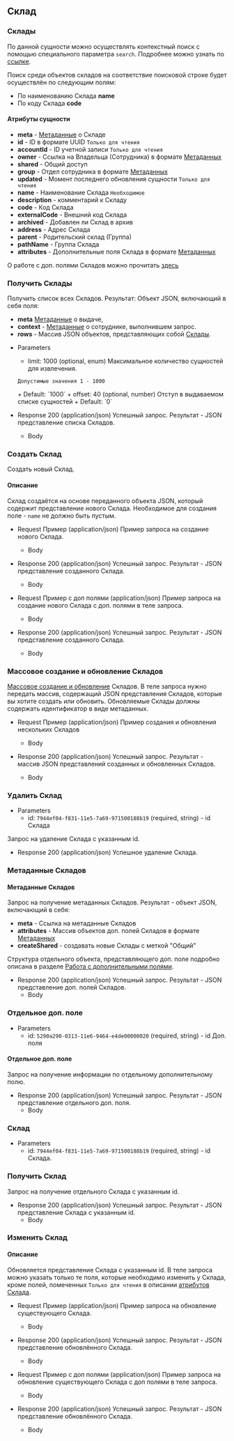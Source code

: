 ## Склад

### Склады 
По данной сущности можно осуществлять контекстный поиск с помощью специального параметра `search`. Подробнее можно узнать по [ссылке](/api/remap/1.2/doc/index.html#header-контекстный-поиск).

Поиск среди объектов складов на соответствие поисковой строке будет осуществлён по следующим полям:
+ По наименованию Склада **name**
+ По коду Склада **code**

#### Атрибуты сущности
+ **meta** - [Метаданные](/api/remap/1.2/doc/index.html#header-метаданные) о Складе
+ **id** - ID в формате UUID `Только для чтения`
+ **accountId** - ID учетной записи `Только для чтения`
+ **owner** - Ссылка на Владельца (Сотрудника) в формате [Метаданных](/api/remap/1.2/doc/index.html#header-метаданные)
+ **shared** - Общий доступ
+ **group** - Отдел сотрудника в формате [Метаданных](/api/remap/1.2/doc/index.html#header-метаданные)
+ **updated** - Момент последнего обновления сущности `Только для чтения`
+ **name** - Наименование Склада `Необходимое`
+ **description** - комментарий к Складу
+ **code** - Код Склада
+ **externalCode** - Внешний код Склада
+ **archived** - Добавлен ли Склад в архив
+ **address** - Адрес Склада
+ **parent** - Родительский склад (Группа)
+ **pathName** - Группа Склада
+ **attributes** - Дополнительные поля Склада в формате [Метаданных](/api/remap/1.2/doc/index.html#header-метаданные)

О работе с доп. полями Складов можно прочитать [здесь](/api/remap/1.2/doc/index.html#header-работа-с-дополнительными-полями)


### Получить Склады 
Получить список всех Складов.
Результат: Объект JSON, включающий в себя поля:
- **meta** [Метаданные](/api/remap/1.2/doc/index.html#header-метаданные) о выдаче,
- **context** - [Метаданные](/api/remap/1.2/doc/index.html#header-метаданные) о сотруднике, выполнившем запрос.
- **rows** - Массив JSON объектов, представляющих собой [Склады](#склад-склады).
+ Parameters
  + limit: 1000 (optional, enum)
  Максимальное количество сущностей для извлечения.
  <p>
    <code>Допустимые значения 1 - 1000</code>
  </p>
      + Default: `1000`
  + offset: 40 (optional, number)
    Отступ в выдаваемом списке сущностей
      + Default: `0`

+ Response 200 (application/json)
Успешный запрос. Результат - JSON представление списка Складов.
  + Body
        <!-- include(body/store/get_list.json) -->

### Создать Склад 
Создать новый Склад.
#### Описание
Склад создаётся на основе переданного объекта JSON,
который содержит представление нового Склада.
Необходимое для создания поле - `name` не должно быть пустым.

+ Request Пример (application/json)
Пример запроса на создание нового Склада.
  + Body
        <!-- include(body/store/post_request.json) -->
+ Response 200 (application/json)
Успешный запрос. Результат - JSON представление созданного Склада.
  + Body
        <!-- include(body/store/post_response.json) -->

+ Request Пример с доп полями (application/json)
Пример запроса на создание нового Склада с доп. полями в теле запроса.
  + Body
        <!-- include(body/store/post_with_attributes_request.json) -->
+ Response 200 (application/json)
Успешный запрос. Результат - JSON представление созданного Склада.
  + Body
        <!-- include(body/store/post_with_attributes_response.json) -->

### Массовое создание и обновление Складов 
[Массовое создание и обновление](/api/remap/1.2/doc/index.html#header-создание-и-обновление-нескольких-объектов) Складов.
В теле запроса нужно передать массив, содержащий JSON представления Складов, которые вы хотите создать или обновить.
Обновляемые Склады должны содержать идентификатор в виде метаданных.

+ Request Пример (application/json)
Пример создания и обновления нескольких Складов
  + Body
        <!-- include(body/store/post_massive_request.json) -->

+ Response 200 (application/json)
Успешный запрос. Результат - массив JSON представлений созданных и обновленных Складов.
  + Body
        <!-- include(body/store/post_massive_response.json) -->

### Удалить Склад 
+ Parameters
  + id: `7944ef04-f831-11e5-7a69-971500188b19` (required, string) - id Склада

Запрос на удаление Склада с указанным id.

+ Response 200 (application/json)
Успешное удаление Склада.

### Метаданные Складов 
#### Метаданные Складов 
Запрос на получение метаданных Складов. Результат - объект JSON, включающий в себя:
+ **meta** - Ссылка на метаданные Складов
+ **attributes** - Массив объектов доп. полей Складов в формате [Метаданных](#header-метаданные)
+ **createShared** - создавать новые Склады с меткой "Общий"

Структура отдельного объекта, представляющего доп. поле подробно описана в разделе [Работа с дополнительными полями](#header-работа-с-дополнительными-полями).

+ Response 200 (application/json)
Успешный запрос. Результат - JSON представление доп. полей Складов.
  + Body
        <!-- include(body/store/get_metadata.json) -->

### Отдельное доп. поле 
+ Parameters
  + id: `5290a290-0313-11e6-9464-e4de00000020` (required, string) - id Доп. поля
#### Отдельное доп. поле 
Запрос на получение информации по отдельному дополнительному полю.
+ Response 200 (application/json)
Успешный запрос. Результат - JSON представление отдельного доп. поля.
  + Body
        <!-- include(body/store/metadata_by_id.json) -->

### Склад 

+ Parameters
  + id: `7944ef04-f831-11e5-7a69-971500188b19` (required, string) - id Склада.
  
### Получить Склад 
Запрос на получение отдельного Склада с указанным id.
+ Response 200 (application/json)
Успешный запрос. Результат - JSON представление Склада с указанным id.
  + Body
        <!-- include(body/store/get_by_id.json) -->

### Изменить Склад 
#### Описание
Обновляется представление Склада с указанным id.
В теле запроса можно указать только те поля, которые необходимо изменить у Склада,
кроме полей, помеченных `Только для чтения` в описании [атрибутов Склада](#склад-склады).

+ Request Пример (application/json)
Пример запроса на обновление существующего Склада.
  + Body
        <!-- include(body/store/put_request.json) -->
+ Response 200 (application/json)
Успешный запрос. Результат - JSON представление обновлённого Склада.
  + Body
        <!-- include(body/store/put_response.json) -->

+ Request Пример с доп полями (application/json)
Пример запроса на обновление существующего Склада с доп полями в теле запроса.
  + Body
        <!-- include(body/store/put_with_attributes_request.json) -->
+ Response 200 (application/json)
Успешный запрос. Результат - JSON представление обновлённого Склада.
  + Body
        <!-- include(body/store/put_with_attributes_response.json) -->
